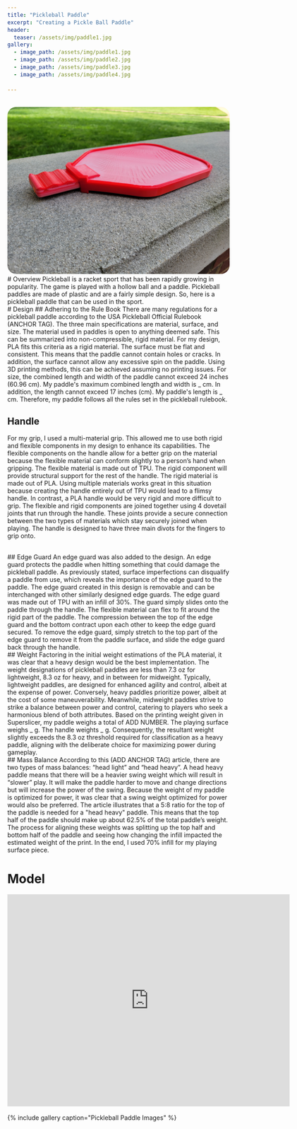 ```yaml
---
title: "Pickleball Paddle"
excerpt: "Creating a Pickle Ball Paddle"
header:
  teaser: /assets/img/paddle1.jpg
gallery:
  - image_path: /assets/img/paddle1.jpg
  - image_path: /assets/img/paddle2.jpg
  - image_path: /assets/img/paddle3.jpg
  - image_path: /assets/img/paddle4.jpg
   
---
```


<br>
<img src="/assets/img/paddle1.jpg" style="border-radius: 20px;">

<br>
# Overview
Pickleball is a racket sport that has been rapidly growing in popularity. The game is played with a hollow ball and a paddle. Pickleball paddles are made of plastic and are a fairly simple design. So, here is a pickleball paddle that can be used in the sport.

<br>
# Design
## Adhering to the Rule Book
There are many regulations for a pickleball paddle according to the USA Pickleball Official Rulebook (ANCHOR TAG). The three main specifications are material, surface, and size. The material used in paddles is open to anything deemed safe. This can be summarized into non-compressible, rigid material. For my design, PLA fits this criteria as a rigid material. The surface must be flat and consistent. This means that the paddle cannot contain holes or cracks. In addition, the surface cannot allow any excessive spin on the paddle. Using 3D printing methods, this can be achieved assuming no printing issues. For size, the combined length and width of the paddle cannot exceed 24 inches (60.96 cm). My paddle's maximum combined length and width is _ cm. In addition, the length cannot exceed 17 inches (cm). My paddle's length is _ cm. Therefore, my paddle follows all the rules set in the pickleball rulebook.

<br>

## Handle
For my grip, I used a multi-material grip. This allowed me to use both rigid and flexible components in my design to enhance its capabilities. The flexible components on the handle allow for a better grip on the material because the flexible material can conform slightly to a person’s hand when gripping. The flexible material is made out of TPU. The rigid component will provide structural support for the rest of the handle. The rigid material is made out of PLA. Using multiple materials works great in this situation because creating the handle entirely out of TPU would lead to a flimsy handle. In contrast, a PLA handle would be very rigid and more difficult to grip. The flexible and rigid components are joined together using 4 dovetail joints that run through the handle. These joints provide a secure connection between the two types of materials which stay securely joined when playing. The handle is designed to have three main divots for the fingers to grip onto. 

<br>
## Edge Guard
An edge guard was also added to the design. An edge guard protects the paddle when hitting something that could damage the pickleball paddle. As previously stated, surface imperfections can disqualify a paddle from use, which reveals the importance of the edge guard to the paddle. The edge guard created in this design is removable and can be interchanged with other similarly designed edge guards. The edge guard was made out of TPU with an infill of 30%. The guard simply slides onto the paddle through the handle. The flexible material can flex to fit around the rigid part of the paddle. The compression between the top of the edge guard and the bottom contract upon each other to keep the edge guard secured. To remove the edge guard, simply stretch to the top part of the edge guard to remove it from the paddle surface, and slide the edge guard back through the handle.

<br>
## Weight
Factoring in the initial weight estimations of the PLA material, it was clear that a heavy design would be the best implementation. The weight designations of pickleball paddles are less than 7.3 oz for lightweight, 8.3 oz for heavy, and in between for midweight. Typically, lightweight paddles, are designed for enhanced agility and control, albeit at the expense of power. Conversely, heavy paddles prioritize power, albeit at the cost of some maneuverability. Meanwhile, midweight paddles strive to strike a balance between power and control, catering to players who seek a harmonious blend of both attributes. Based on the printing weight given in Superslicer, my paddle weighs a total of ADD NUMBER. The playing surface weighs _ g. The handle weights _ g. Consequently, the resultant weight slightly exceeds the 8.3 oz threshold required for classification as a heavy paddle, aligning with the deliberate choice for maximizing power during gameplay.

<br>
## Mass Balance
According to this (ADD ANCHOR TAG) article, there are two types of mass balances: “head light” and “head heavy”. A head heavy paddle means that there will be a heavier swing weight which will result in “slower” play. It will make the paddle harder to move and change directions but will increase the power of the swing. Because the weight of my paddle is optimized for power, it was clear that a swing weight optimized for power would also be preferred. The article illustrates that a 5:8 ratio for the top of the paddle is needed for a "head heavy" paddle. This means that the top half of the paddle should make up about 62.5% of the total paddle’s weight. The process for aligning these weights was splitting up the top half and bottom half of the paddle and seeing how changing the infill impacted the estimated weight of the print. In the end, I used 70% infill for my playing surface piece.

<br>

# Model
<iframe src="https://vanderbilt643.autodesk360.com/shares/public/SH512d4QTec90decfa6ed01c68891f80f6b9?mode=embed" width="640" height="480" allowfullscreen="true" webkitallowfullscreen="true" mozallowfullscreen="true"  frameborder="0"></iframe>

<br>


{% include gallery caption="Pickleball Paddle Images" %}

